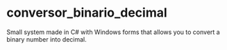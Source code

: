 # conversor_binario_decimal

Small system made in C# with Windows forms that allows you to convert a binary number into decimal. 
